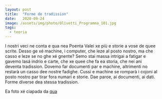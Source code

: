 ```yaml
---
layout: post
title:  "Forme de tradission"
date:   2020-09-24
image: /assets/img/photo/Olivetti_Programma_101.jpg
tags:
  - teoria
---
```


I nostri veci ne conta e qua nea Poenta Valei xe più e storie a vose de quee scrite. Desso ge xé machine, i computer, che leze al posto nostro, ma che casso e leze se no ghe xé gnente? Semo stai massa intrigai a fatigar e gavemo lasá indrio e carte, che xe quee che fa ea storia, che nei ani deventa tradission. Dovemo far documenti par e machine, altrimenti no restarà un casso dee nostre fadighe. Cussì e machine se romparà i cojoni al posto nostro par tirar fora numari e storie. Dae paroe, ai documenti, ai dati. Forme diverse dea stessa tradission.

Ea foto xé ciapada da [qua](https://it.wikipedia.org/wiki/Olivetti_Programma_101)
